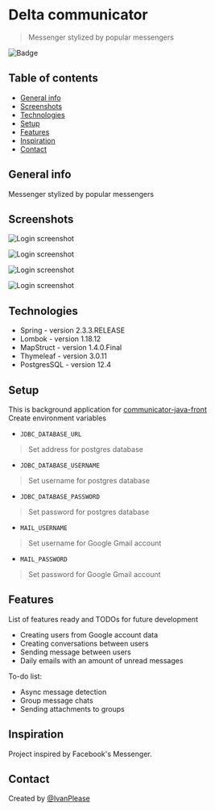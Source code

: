 # Delta communicator
> Messenger stylized by popular messengers
>
![Badge](https://img.shields.io/badge/status-in_progres-yellow.svg?style=for-the-badge)

## Table of contents
* [General info](#general-info)
* [Screenshots](#screenshots)
* [Technologies](#technologies)
* [Setup](#setup)
* [Features](#features)
* [Inspiration](#inspiration)
* [Contact](#contact)

## General info
Messenger stylized by popular messengers

## Screenshots
![Login screenshot](https://i.imgur.com/lFpSX0u.png)

![Login screenshot](https://i.imgur.com/4MKzlJh.png)

![Login screenshot](https://i.imgur.com/4WEtoW2.png)

![Login screenshot](https://i.imgur.com/tz9VDex.png)

## Technologies
* Spring - version 2.3.3.RELEASE
* Lombok - version 1.18.12
* MapStruct - version 1.4.0.Final
* Thymeleaf - version 3.0.11
* PostgresSQL - version 12.4

## Setup
This is background application for [communicator-java-front](https://github.com/IvanPlease/communicator-java-front) \
Create environment variables
* `JDBC_DATABASE_URL`
>Set address for postgres database
* `JDBC_DATABASE_USERNAME`
>Set username for postgres database
* `JDBC_DATABASE_PASSWORD`
>Set password for postgres database
* `MAIL_USERNAME`
>Set username for Google Gmail account
* `MAIL_PASSWORD`
>Set password for Google Gmail account

## Features
List of features ready and TODOs for future development
* Creating users from Google account data
* Creating conversations between users
* Sending message between users
* Daily emails with an amount of unread messages

To-do list:
* Async message detection
* Group message chats
* Sending attachments to groups

## Inspiration
Project inspired by Facebook's Messenger.

## Contact
Created by [@IvanPlease](https://github.com/IvanPlease)